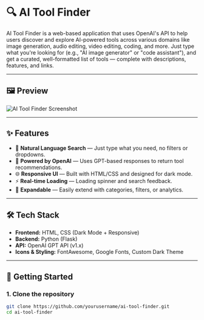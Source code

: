# 🔍 AI Tool Finder

AI Tool Finder is a web-based application that uses OpenAI's API to help users discover and explore AI-powered tools across various domains like image generation, audio editing, video editing, coding, and more. Just type what you're looking for (e.g., "AI image generator" or "code assistant"), and get a curated, well-formatted list of tools — complete with descriptions, features, and links.

---

## 🖼️ Preview

![AI Tool Finder Screenshot](./preview.png)

---

## ✨ Features

- 🔎 **Natural Language Search** — Just type what you need, no filters or dropdowns.
- 🧠 **Powered by OpenAI** — Uses GPT-based responses to return tool recommendations.
- 🌐 **Responsive UI** — Built with HTML/CSS and designed for dark mode.
- ⚡ **Real-time Loading** — Loading spinner and search feedback.
- 🧩 **Expandable** — Easily extend with categories, filters, or analytics.

---

## 🛠 Tech Stack

- **Frontend:** HTML, CSS (Dark Mode + Responsive)
- **Backend:** Python (Flask)
- **API:** OpenAI GPT API (v1.x)
- **Icons & Styling:** FontAwesome, Google Fonts, Custom Dark Theme

---

## 🚀 Getting Started

### 1. Clone the repository
```bash
git clone https://github.com/yourusername/ai-tool-finder.git
cd ai-tool-finder
